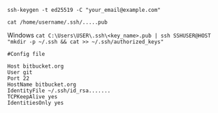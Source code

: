 ``
ssh-keygen -t ed25519 -C "your_email@example.com"
``

``
cat /home/username/.ssh/.....pub
``

Windows
``
cat C:\Users\USER\.ssh\<key_name>.pub | ssh SSHUSER@HOST "mkdir -p ~/.ssh && cat >> ~/.ssh/authorized_keys"
``

```
#Config file

Host bitbucket.org
User git
Port 22
HostName bitbucket.org
IdentityFile ~/.ssh/id_rsa.......
TCPKeepAlive yes
IdentitiesOnly yes
```
